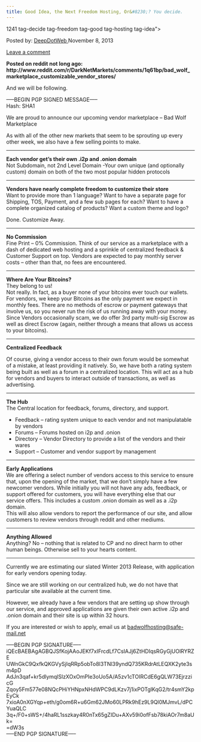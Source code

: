 ```yaml
---
title: Good Idea, the Next Freedom Hosting, Or&#8230;? You decide.
---
```

1241  tag-decide tag-freedom tag-good tag-hosting tag-idea">

<span>Posted by: <a href="https://www.deepdotweb.com/author/admin/" title="">DeepDotWeb </a></span>
<span>November 8, 2013</span>

<span><a href="https://www.deepdotweb.com/2013/11/08/good-idea-the-next-freedom-hosting-or-you-decide/#respond">Leave a comment</a></span>


<p><strong>Posted on reddit not long ago:   http://www.reddit.com/r/DarkNetMarkets/comments/1q61bp/bad_wolf_marketplace_customizable_vendor_stores/</strong></p>
<p>And we will be following.</p>
<div>
<div>
<p>&#8212;&#8211;BEGIN PGP SIGNED MESSAGE&#8212;&#8211;<br/>
    Hash: SHA1</p>
<p>We are proud to announce our upcoming vendor marketplace &#8211; Bad Wolf Marketplace</p>
<p>As with all of the other new markets that seem to be sprouting up every other week, we also have a few selling points to make.</p>
<hr/>
<p><strong>Each vendor get’s their own .i2p and .onion domain</strong><br/>
    Not Subdomain, not 2nd Level Domain -Your own unique (and optionally custom) domain on both of the two most popular hidden protocols</p>
<hr/>
<p><strong>Vendors have nearly complete freedom to customize their store</strong><br/>
    Want to provide more than 1 language? Want to have a separate page for Shipping, TOS, Payment, and a few sub pages for each? Want to have a complete organized catalog of products? Want a custom theme and logo?</p>
<p>Done. Customize Away.</p>
<hr/>
<p><strong>No Commission</strong><br/>
    Fine Print &#8211; 0% Commission. Think of our service as a marketplace with a dash of dedicated web hosting and a sprinkle of centralized feedback &amp; Customer Support on top. Vendors are expected to pay monthly server costs &#8211; other than that, no fees are encountered.</p>
<hr/>
<p><strong>Where Are Your Bitcoins?</strong><br/>
    They belong to us!<br/>
    Not really. In fact, as a buyer none of your bitcoins ever touch our wallets. For vendors, we keep your Bitcoins as the only payment we expect in monthly fees. There are no methods of escrow or payment gateways that involve us, so you never run the risk of us running away with your money.<br/>
    Since Vendors occasionally scam, we do offer 3rd party multi-sig Escrow as well as direct Escrow (again, neither through a means that allows us access to your bitcoins).</p>
<hr/>
<p><strong>Centralized Feedback</strong></p>
<p>Of course, giving a vendor access to their own forum would be somewhat of a mistake, at least providing it natively. So, we have both a rating system being built as well as a forum in a centralized location. This will act as a hub for vendors and buyers to interact outside of transactions, as well as advertising.</p>
<hr/>
<p><strong>The Hub</strong><br/>
    The Central location for feedback, forums, directory, and support.</p>
<ul>
<li>Feedback &#8211; rating system unique to each vendor and not manipulatable by vendors</li>
<li>Forums &#8211; Forums hosted on i2p and .onion</li>
<li>Directory &#8211; Vendor Directory to provide a list of the vendors and their wares</li>
<li>Support &#8211; Customer and vendor support by management</li>
</ul>
<hr/>
<p><strong>Early Applications</strong><br/>
    We are offering a select number of vendors access to this service to ensure that, upon the opening of the market, that we don’t simply have a few newcomer vendors. While initially you will not have any ads, feedback, or support offered for customers, you will have everything else that our service offers. This includes a custom .onion domain as well as a .i2p domain.<br/>
    This will also allow vendors to report the performance of our site, and allow customers to review vendors through reddit and other mediums.</p>
<hr/>
<p><strong>Anything Allowed</strong><br/>
    Anything? No &#8211; nothing that is related to CP and no direct harm to other human beings. Otherwise sell to your hearts content.</p>
<hr/>
<p>Currently we are estimating our slated Winter 2013 Release, with application for early vendors opening today.</p>
<p>Since we are still working on our centralized hub, we do not have that particular site available at the current time.</p>
<p>However, we already have a few vendors that are setting up show through our service, and approved applications are given their own active .i2p and .onion domain and their site is up within 32 hours.</p>
<p>If you are interested or wish to apply, email us at <a href="mailto:badwolfhosting@safe-mail.net">badwolfhosting@safe-mail.net</a></p>
<p>&#8212;&#8211;BEGIN PGP SIGNATURE&#8212;&#8211;<br/>
    iQEcBAEBAgAGBQJSfKojAAoJEKf7xIFrcdLf7CsIAJj6ZtHDIqsRGyGjUOlRYRZE<br/>
    UWnGkC9QxfkQKGVySjIqRRp5obTo8l3TNl39yndQ735KRdrAtLEQXK2yte3sm4pD<br/>
    AdJn3qaf+kr5dlymqlSlzXOxOmPIe3oUo5A/A5zv1cTOIRCdE6gQLW73EjrzzicG<br/>
    Zqoy5Fm577e08NQcPHiYHNpxNHdWPC9dLKzv7j1ixPOTglKqG2/tr4smY2kpEyCk<br/>
    7xioA0nXGYqp+eth/g0om6R+u6Gm62JMo60LPRk9hEz9L9Ql0MJmvL/dPCYuaQLC<br/>
    3q+/F0+sWS+/4haRL1sszkay4R0nTx65gZIDu+AXv59i0ofFsb78kiAOr7m8aUk=<br/>
    =dW3s<br/>
    &#8212;&#8211;END PGP SIGNATURE&#8212;&#8211;</p>
</div>
</div>
</div>
<span style="display:none"><a href="https://www.deepdotweb.com/tag/decide/" rel="tag">decide</a> <a href="https://www.deepdotweb.com/tag/freedom/" rel="tag">freedom</a> <a href="https://www.deepdotweb.com/tag/good/" rel="tag">good</a> <a href="https://www.deepdotweb.com/tag/hosting/" rel="tag">hosting</a> <a href="https://www.deepdotweb.com/tag/idea/" rel="tag">idea</a>
Updated: 2013-11-08